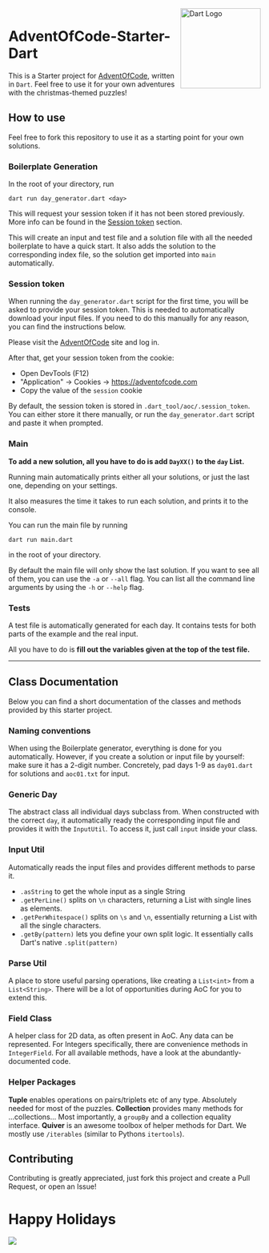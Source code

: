 <img src="https://github.com/dart-lang.png" width="160" align="right" alt="Dart Logo">

# AdventOfCode-Starter-Dart

This is a Starter project for [AdventOfCode](https://adventofcode.com/2024), written in `Dart`. Feel free to use it for your own adventures with the christmas-themed puzzles!

## How to use

Feel free to fork this repository to use it as a starting point for your own solutions.

### Boilerplate Generation

In the root of your directory, run

```console
dart run day_generator.dart <day>
```

This will request your session token if it has not been stored previously. More info can be found in the [Session token](<#session-token>) section.

This will create an input and test file and a solution file with all the needed boilerplate to have a quick start. It also adds the solution to the corresponding index file, so the solution get imported into `main` automatically.

### Session token

When running the `day_generator.dart` script for the first time, you will be asked to provide your session token. This is needed to automatically download your input files. If you need to do this manually for any reason, you can find the instructions below.

Please visit the [AdventOfCode](https://adventofcode.com) site and log in.

After that, get your session token from the cookie:

- Open DevTools (F12)
- "Application" -> Cookies -> <https://adventofcode.com>
- Copy the value of the `session` cookie

By default, the session token is stored in `.dart_tool/aoc/.session_token`. You can either store it there manually, or run the `day_generator.dart` script and paste it when prompted.

### Main

**To add a new solution, all you have to do is add `DayXX()` to the `day` List.**

Running main automatically prints either all your solutions, or just the last one, depending on your settings.

It also measures the time it takes to run each solution, and prints it to the console.

You can run the main file by running

```console
dart run main.dart
```

in the root of your directory.

By default the main file will only show the last solution. If you want to see all of them, you can use the `-a` or `--all` flag.
You can list all the command line arguments by using the `-h` or `--help` flag.

### Tests

A test file is automatically generated for each day. It contains tests for both parts of the example and the real input.

All you have to do is **fill out the variables given at the top of the test file.**

---

## Class Documentation

Below you can find a short documentation of the classes and methods provided by this starter project.

### Naming conventions

When using the Boilerplate generator, everything is done for you automatically. However, if you create a solution or input file by yourself: make sure it has a 2-digit number. Concretely, pad days 1-9 as `day01.dart` for solutions and `aoc01.txt` for input.

### Generic Day

The abstract class all individual days subclass from. When constructed with the correct `day`, it automatically ready the corresponding input file and provides it with the `InputUtil`. To access it, just call `input` inside your class.

### Input Util

Automatically reads the input files and provides different methods to parse it.

- `.asString` to get the whole input as a single String
- `.getPerLine()` splits on `\n` characters, returning a List with single lines as elements.
- `.getPerWhitespace()` splits on `\s` and `\n`, essentially returning a List with all the single characters.
- `.getBy(pattern)` lets you define your own split logic. It essentially calls Dart's native `.split(pattern)`

### Parse Util

A place to store useful parsing operations, like creating a `List<int>` from a `List<String>`. There will be a lot of opportunities during AoC for you to extend this.

### Field Class

A helper class for 2D data, as often present in AoC. Any data can be represented. For Integers specifically, there are convenience methods in `IntegerField`. For all available methods, have a look at the abundantly-documented code.

### Helper Packages

**Tuple** enables operations on pairs/triplets etc of any type. Absolutely needed for most of the puzzles.
**Collection** provides many methods for ...collections... Most importantly, a `groupBy` and a collection equality interface.
**Quiver** is an awesome toolbox of helper methods for Dart. We mostly use `/iterables` (similar to Pythons `itertools`).

## Contributing

Contributing is greatly appreciated, just fork this project and create a Pull Request, or open an Issue!

# Happy Holidays

<img src="https://blogs.sap.com/wp-content/uploads/2020/11/EkaoQQTXEAMA4BN.jpg">
